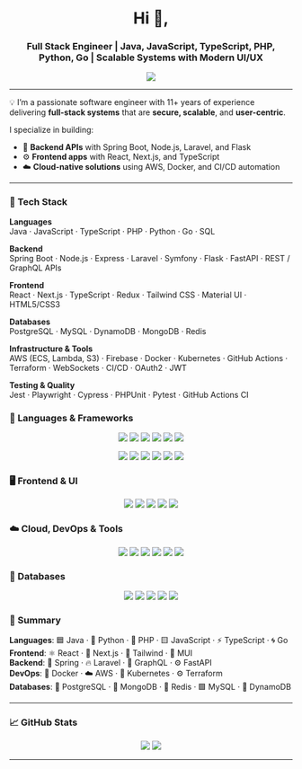 <h1 align="center">Hi 👋,</h1>
<h3 align="center">Full Stack Engineer | Java, JavaScript, TypeScript, PHP, Python, Go | Scalable Systems with Modern UI/UX</h3>

<p align="center">
  <img src="https://readme-typing-svg.demolab.com?font=Fira+Code&size=22&pause=1000&color=00C7FF&center=true&vCenter=true&width=500&lines=Building+Robust+Backends+%7C+Crafting+Modern+Frontends;Delivering+Scalable%2C+Reliable+Software+Solutions" />
</p>

---

💡 I’m a passionate software engineer with 11+ years of experience delivering **full-stack systems** that are **secure, scalable**, and **user-centric**.

I specialize in building:
- 🧠 **Backend APIs** with Spring Boot, Node.js, Laravel, and Flask
- ⚙️ **Frontend apps** with React, Next.js, and TypeScript
- ☁️ **Cloud-native solutions** using AWS, Docker, and CI/CD automation

<hr>

### 🧰 Tech Stack

**Languages**  
Java · JavaScript · TypeScript · PHP · Python · Go · SQL

**Backend**  
Spring Boot · Node.js · Express · Laravel · Symfony · Flask · FastAPI · REST / GraphQL APIs

**Frontend**  
React · Next.js · TypeScript · Redux · Tailwind CSS · Material UI · HTML5/CSS3

**Databases**  
PostgreSQL · MySQL · DynamoDB · MongoDB · Redis

**Infrastructure & Tools**  
AWS (ECS, Lambda, S3) · Firebase · Docker · Kubernetes · GitHub Actions · Terraform · WebSockets · CI/CD · OAuth2 · JWT

**Testing & Quality**  
Jest · Playwright · Cypress · PHPUnit · Pytest · GitHub Actions CI

### 🪪 Languages & Frameworks
<p align="center">
  <img src="https://img.shields.io/badge/Java-ED8B00?style=for-the-badge&logo=openjdk&logoColor=white" />
  <img src="https://img.shields.io/badge/Python-3776AB?style=for-the-badge&logo=python&logoColor=white" />
  <img src="https://img.shields.io/badge/JavaScript-F7DF1E?style=for-the-badge&logo=javascript&logoColor=black" />
  <img src="https://img.shields.io/badge/TypeScript-3178C6?style=for-the-badge&logo=typescript&logoColor=white" />
  <img src="https://img.shields.io/badge/PHP-777BB4?style=for-the-badge&logo=php&logoColor=white" />
  <img src="https://img.shields.io/badge/Go-00ADD8?style=for-the-badge&logo=go&logoColor=white" />
</p>

<p align="center">
  <img src="https://img.shields.io/badge/Spring_Boot-6DB33F?style=for-the-badge&logo=springboot&logoColor=white" />
  <img src="https://img.shields.io/badge/Laravel-FF2D20?style=for-the-badge&logo=laravel&logoColor=white" />
  <img src="https://img.shields.io/badge/Flask-000000?style=for-the-badge&logo=flask&logoColor=white" />
  <img src="https://img.shields.io/badge/FastAPI-009688?style=for-the-badge&logo=fastapi&logoColor=white" />
  <img src="https://img.shields.io/badge/Node.js-339933?style=for-the-badge&logo=nodedotjs&logoColor=white" />
  <img src="https://img.shields.io/badge/Express.js-000000?style=for-the-badge&logo=express&logoColor=white" />
</p>

### 🖥️ Frontend & UI
<p align="center">
  <img src="https://img.shields.io/badge/React-20232A?style=for-the-badge&logo=react&logoColor=61DAFB" />
  <img src="https://img.shields.io/badge/Next.js-000000?style=for-the-badge&logo=next.js&logoColor=white" />
  <img src="https://img.shields.io/badge/Redux-764ABC?style=for-the-badge&logo=redux&logoColor=white" />
  <img src="https://img.shields.io/badge/Tailwind_CSS-06B6D4?style=for-the-badge&logo=tailwindcss&logoColor=white" />
  <img src="https://img.shields.io/badge/Material_UI-0081CB?style=for-the-badge&logo=mui&logoColor=white" />
</p>

### ☁️ Cloud, DevOps & Tools
<p align="center">
  <img src="https://img.shields.io/badge/AWS-232F3E?style=for-the-badge&logo=amazonaws&logoColor=white" />
  <img src="https://img.shields.io/badge/Docker-2496ED?style=for-the-badge&logo=docker&logoColor=white" />
  <img src="https://img.shields.io/badge/Kubernetes-326CE5?style=for-the-badge&logo=kubernetes&logoColor=white" />
  <img src="https://img.shields.io/badge/Firebase-FFCA28?style=for-the-badge&logo=firebase&logoColor=black" />
  <img src="https://img.shields.io/badge/GitHub_Actions-2088FF?style=for-the-badge&logo=githubactions&logoColor=white" />
  <img src="https://img.shields.io/badge/Terraform-623CE4?style=for-the-badge&logo=terraform&logoColor=white" />
</p>

### 🧠 Databases
<p align="center">
  <img src="https://img.shields.io/badge/PostgreSQL-4169E1?style=for-the-badge&logo=postgresql&logoColor=white" />
  <img src="https://img.shields.io/badge/MySQL-4479A1?style=for-the-badge&logo=mysql&logoColor=white" />
  <img src="https://img.shields.io/badge/MongoDB-47A248?style=for-the-badge&logo=mongodb&logoColor=white" />
  <img src="https://img.shields.io/badge/Redis-DC382D?style=for-the-badge&logo=redis&logoColor=white" />
  <img src="https://img.shields.io/badge/DynamoDB-4053D6?style=for-the-badge&logo=amazon-dynamodb&logoColor=white" />
</p>

### 💬 Summary

**Languages**: 🟦 Java · 🐍 Python · 💜 PHP · 🟨 JavaScript · ⚡ TypeScript · 🌀 Go  
**Frontend**: ⚛️ React · 🚀 Next.js · 🎨 Tailwind · 📘 MUI  
**Backend**: 🌿 Spring · 🔥 Laravel · 🧬 GraphQL · ⚙️ FastAPI  
**DevOps**: 🐳 Docker · ☁️ AWS · 🧱 Kubernetes · ⚙️ Terraform  
**Databases**: 🐘 PostgreSQL · 🍃 MongoDB · 🔴 Redis · 🟩 MySQL · 🔷 DynamoDB

<hr>

### 📈 GitHub Stats

<p align="center">
  <img src="https://github-readme-stats.vercel.app/api?username=techspire0924&show_icons=true&theme=dark&count_private=true" />
  <img src="https://github-readme-stats.vercel.app/api/top-langs/?username=techspire0924&layout=compact&theme=dark" />
</p>

<hr>
